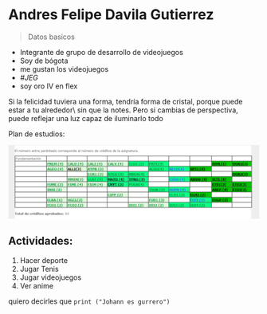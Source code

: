 # Andres Felipe Davila Gutierrez 
> Datos basicos 
- Integrante de grupo de desarrollo de videojuegos 
- Soy de bógota 
- me gustan los videojuegos
- *#JEG*
- soy oro IV en flex

Si la felicidad tuviera una forma, tendría forma de cristal, porque puede estar a tu alrededor\ 
sin que la notes. Pero si cambias de perspectiva, puede reflejar una luz capaz de iluminarlo todo

Plan de estudios:

![](https://github.com/AndresDa1302/LABORATORIO1-CVDS2/blob/master/Andres%20felipe%20Davila/plan%20de%20estudios.PNG)

## Actividades:
1. Hacer deporte 
2. Jugar Tenis
3. Jugar videojuegos
4. Ver anime

quiero decirles que `print ("Johann es gurrero")`